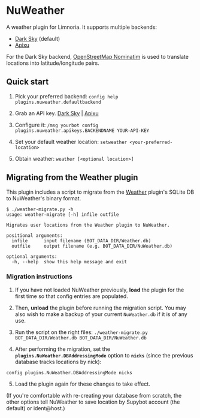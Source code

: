 # NuWeather

A weather plugin for Limnoria. It supports multiple backends:

- [Dark Sky](https://darksky.net) (default)
- [Apixu](https://www.apixu.com/)

For the Dark Sky backend, [OpenStreetMap Nominatim](https://nominatim.openstreetmap.org/) is used to translate locations into latitude/longitude pairs.

## Quick start

1) Pick your preferred backend: `config help plugins.nuweather.defaultbackend`

2) Grab an API key. [Dark Sky](https://darksky.net/dev) | [Apixu](https://www.apixu.com/)

3) Configure it: `/msg yourbot config plugins.nuweather.apikeys.BACKENDNAME YOUR-API-KEY`

5) Set your default weather location: `setweather <your-preferred-location>`

6) Obtain weather: `weather [<optional location>]`

## Migrating from the Weather plugin

This plugin includes a script to migrate from the [Weather](../Weather) plugin's SQLite DB to NuWeather's binary format.

```
$ ./weather-migrate.py -h
usage: weather-migrate [-h] infile outfile

Migrates user locations from the Weather plugin to NuWeather.

positional arguments:
  infile      input filename (BOT_DATA_DIR/Weather.db)
  outfile     output filename (e.g. BOT_DATA_DIR/NuWeather.db)

optional arguments:
  -h, --help  show this help message and exit
```

### Migration instructions

1) If you have not loaded NuWeather previously, **load** the plugin for the first time so that config entries are populated.

2) Then, **unload** the plugin before running the migration script. You may also wish to make a backup of your current `NuWeather.db` if it is of any use.

3) Run the script on the right files: `./weather-migrate.py BOT_DATA_DIR/Weather.db BOT_DATA_DIR/NuWeather.db`

4) After performing the migration, set the **`plugins.NuWeather.DBAddressingMode`** option to **`nicks`** (since the previous database tracks locations by nick):

```
config plugins.NuWeather.DBAddressingMode nicks
```

5) Load the plugin again for these changes to take effect.

(If you're comfortable with re-creating your database from scratch, the other options tell NuWeather to save location by Supybot account (the default) or ident@host.)
